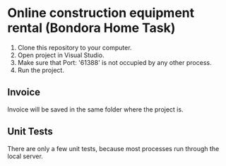 # Online construction equipment rental (Bondora Home Task)

1. Clone this repository to your computer.
2. Open project in Visual Studio.
3. Make sure that Port: '61388' is not occupied by any other process.
4. Run the project.

## Invoice

Invoice will be saved in the same folder where the project is.

## Unit Tests

There are only a few unit tests, because most processes run through the local server.
